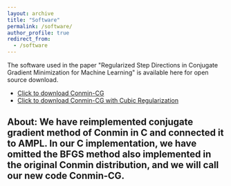 ```yaml
---
layout: archive
title: "Software"
permalink: /software/
author_profile: true
redirect_from:
  - /software
---
```


The software used in the paper "Regularized Step Directions in Conjugate Gradient Minimization for Machine Learning" is available here for open source download.

- <a href="/files/Conmin-CG.zip" target="_blank">Click to download Conmin-CG </a>
- <a href="/files/Conmin-CG with Cubic Regularization.zip" target="_blank">Click to download Conmin-CG with Cubic Regularization</a>

About: We have reimplemented conjugate gradient method of Conmin in C and connected it to AMPL.  In our C implementation, we have omitted the BFGS method also implemented in the original Conmin distribution, and we will call our new code Conmin-CG. 
---